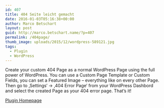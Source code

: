 ```yaml
---
id: 407
title: 404 Seite leicht gemacht
date: 2016-01-03T05:16:38+00:00
author: Marco Betschart
layout: post
guid: http://marco.betschart.name/?p=407
permalink: /404page/
thumb_image: uploads/2015/12/wordpress-589121.jpg
tags:
  - Plugin
  - WordPress
---
```

Create your custom 404 Page as a normal WordPress Page using the full power of WordPress. You can use a Custom Page Template or Custom Fields, you can set a Featured Image &#8211; everything like on every other Page. Then go to &#8218;Settings&#8216; -> &#8218;404 Error Page&#8216; from your WordPress Dashbord and select the created Page as your 404 error page. That&#8217;s it!

[Plugin Homepage](https://wordpress.org/plugins/404page/)

<span class="embed-youtube" style="text-align:center; display: block;"></span>